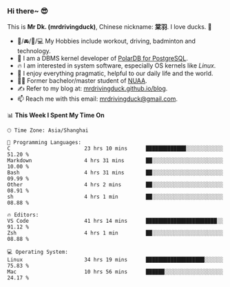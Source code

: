 ### Hi there~ 😎

This is **Mr Dk. (mrdrivingduck)**, Chinese nickname: **棠羽**. I love ducks. 🦆

- 💪/🚘/🏸/💻 My Hobbies include workout, driving, badminton and technology.
- 🍊 I am a DBMS kernel developer of [PolarDB for PostgreSQL](https://github.com/ApsaraDB/PolarDB-for-PostgreSQL).
- 🔥 I am interested in system software, especially OS kernels like *Linux*.
- 🔧 I enjoy everything pragmatic, helpful to our daily life and the world.
- 👨‍🎓 Former bachelor/master student of [NUAA](https://en.wikipedia.org/wiki/Nanjing_University_of_Aeronautics_and_Astronautics).
- ✍ Refer to my blog at: [mrdrivingduck.github.io/blog](https://mrdrivingduck.github.io/blog/).
- 📫 Reach me with this email: [mrdrivingduck@gmail.com](mailto:mrdrivingduck@gmail.com).

<!--START_SECTION:waka-->
📊 **This Week I Spent My Time On** 

```text
🕑︎ Time Zone: Asia/Shanghai

💬 Programming Languages: 
C                        23 hrs 10 mins      █████████████░░░░░░░░░░░░   51.20 % 
Markdown                 4 hrs 31 mins       ██░░░░░░░░░░░░░░░░░░░░░░░   10.00 % 
Bash                     4 hrs 31 mins       ██░░░░░░░░░░░░░░░░░░░░░░░   09.99 % 
Other                    4 hrs 2 mins        ██░░░░░░░░░░░░░░░░░░░░░░░   08.91 % 
sh                       4 hrs 1 min         ██░░░░░░░░░░░░░░░░░░░░░░░   08.88 % 

🔥 Editors: 
VS Code                  41 hrs 14 mins      ███████████████████████░░   91.12 % 
Zsh                      4 hrs 1 min         ██░░░░░░░░░░░░░░░░░░░░░░░   08.88 % 

💻 Operating System: 
Linux                    34 hrs 19 mins      ███████████████████░░░░░░   75.83 % 
Mac                      10 hrs 56 mins      ██████░░░░░░░░░░░░░░░░░░░   24.17 % 
```


<!--END_SECTION:waka-->

<!-- ![Mr Dk.'s GitHub Stats](https://github-readme-stats.vercel.app/api?username=mrdrivingduck&count_private&show_icons=true&theme=buefy) -->

<!-- ![Most Used Languages](https://github-readme-stats.vercel.app/api/top-langs/?username=mrdrivingduck&exclude_repo=mips32-CPU,snort-tcp-socket&theme=buefy&layout=compact&langs_count=10) -->


<!--
**mrdrivingduck/mrdrivingduck** is a ✨ _special_ ✨ repository because its `README.md` (this file) appears on your GitHub profile.

Here are some ideas to get you started:

- 🔭 I’m currently working on ...
- 🌱 I’m currently learning ...
- 👯 I’m looking to collaborate on ...
- 🤔 I’m looking for help with ...
- 💬 Ask me about ...
- 📫 How to reach me: ...
- 😄 Pronouns: ...
- ⚡ Fun fact: ...
-->
